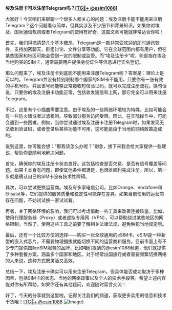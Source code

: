 **埃及注册卡可以注册Telegram吗？[[TG💪+ @esim1088](https://t.me/s/esim1088)]**

大家好！今天咱们来聊聊一个很多人都关心的问题：埃及注册卡能不能用来注册Telegram？这个问题看似简单，但其实涉及不少细节和背景知识。如果你对埃及、国际通信规则或者Telegram的使用有好奇，这篇文章可能就非常适合你啦！

首先，我们得搞清楚几个基本概念。Telegram是一款非常受欢迎的即时通讯软件，支持加密聊天、群组讨论、文件分享等功能。它在全球范围内都有用户，但在某些国家和地区可能会受到一定的限制或监管。而“埃及注册卡”呢，则是指在埃及当地购买的SIM卡，通常需要用户提供身份证件等信息进行实名登记。

那么问题来了，埃及注册卡到底能不能用来注册Telegram呢？答案是：理论上是可以的。Telegram并没有特别限制哪个国家的SIM卡不能用，只要你有一张有效的手机号码，并且该号码能够正常接收短信验证码，就可以完成注册流程。换句话说，只要你的埃及注册卡功能正常，包括收发短信和上网，那它完全可以用来注册Telegram。

不过，这里有个小插曲需要注意。由于埃及的一些网络环境较为特殊，比如可能会有一些防火墙或者过滤机制，导致部分服务访问受限。因此，在实际操作中，可能会遇到一些困难。例如，当你尝试通过埃及注册卡注册Telegram时，如果发现无法收到验证码，或者登录后某些功能不可用，这可能是由于当地的网络政策造成的。

说到这里，你可能会想：“那我该怎么办呢？”别急，接下来我会给大家提供一些建议，帮助你更顺利地解决问题。

首先，确保你的埃及注册卡状态良好。这包括检查是否欠费、是否有信号覆盖等问题。如果卡本身有问题，即使其他条件都满足，也很难顺利完成注册。所以，第一步就是确认自己的SIM卡没有技术性障碍。

其次，可以尝试更换运营商。埃及有多家电信公司，比如Orange、Vodafone和Etisalat等，它们提供的服务质量和稳定性可能存在差异。如果当前使用的运营商存在问题，不妨试试换一家试试看。

再者，关于网络环境的影响，我们可以考虑借助一些工具来改善连接质量。比如，使用代理服务器（Proxy）或者虚拟专用网（VPN），可以帮助绕过某些地区的网络限制。当然了，使用这些工具之前要了解相关法律法规，避免触犯当地规定哦。

最后，还有一个比较方便的选择——购买一张全球通用的eSIM卡。eSIM是一种新型的嵌入式芯片，不需要物理插拔就能切换不同的运营商和服务。目前市面上有不少专门提供国际eSIM服务的品牌，比如咱们提到的@esim1088频道，他们就提供了多种套餐方案，涵盖多个国家和地区。对于经常出国旅行或者需要频繁切换网络的人来说，这种方式既灵活又高效。

总结一下，埃及注册卡确实可以用来注册Telegram，但具体能否成功取决于多种因素，包括SIM卡的状态、当地的网络政策以及个人的技术手段等。希望上述内容能对你有所帮助。如果你还有其他疑问，欢迎随时留言交流！

好了，今天的分享就到这里啦。记得关注我们的频道，获取更多实用的信息和技术干货哦！[[TG💪+ @esim1088](https://t.me/s/esim1088) ![Image](https://i.postimg.cc/4NQfJmqS/Snipaste-2025-05-13-00-14-12.png)]